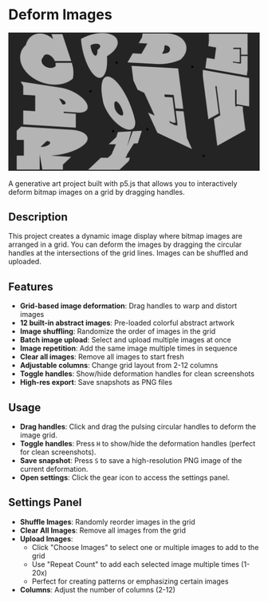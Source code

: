# Deform Images

![Deform Images Screenshot](./readme-images/deform-type.png)

A generative art project built with p5.js that allows you to interactively deform bitmap images on a grid by dragging handles.

## Description

This project creates a dynamic image display where bitmap images are arranged in a grid. You can deform the images by dragging the circular handles at the intersections of the grid lines. Images can be shuffled and uploaded.

## Features

- **Grid-based image deformation**: Drag handles to warp and distort images
- **12 built-in abstract images**: Pre-loaded colorful abstract artwork
- **Image shuffling**: Randomize the order of images in the grid
- **Batch image upload**: Select and upload multiple images at once
- **Image repetition**: Add the same image multiple times in sequence
- **Clear all images**: Remove all images to start fresh
- **Adjustable columns**: Change grid layout from 2-12 columns
- **Toggle handles**: Show/hide deformation handles for clean screenshots
- **High-res export**: Save snapshots as PNG files

## Usage

- **Drag handles**: Click and drag the pulsing circular handles to deform the image grid.
- **Toggle handles**: Press `H` to show/hide the deformation handles (perfect for clean screenshots).
- **Save snapshot**: Press `S` to save a high-resolution PNG image of the current deformation.
- **Open settings**: Click the gear icon to access the settings panel.

## Settings Panel

- **Shuffle Images**: Randomly reorder images in the grid
- **Clear All Images**: Remove all images from the grid
- **Upload Images**:
  - Click "Choose Images" to select one or multiple images to add to the grid
  - Use "Repeat Count" to add each selected image multiple times (1-20x)
  - Perfect for creating patterns or emphasizing certain images
- **Columns**: Adjust the number of columns (2-12)
